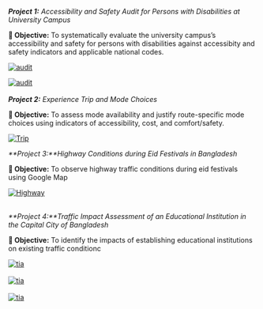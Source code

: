 <i>**Project 1:** Accessibility and Safety Audit for Persons with Disabilities at University Campus</i> <br>

**🎯 Objective:** To systematically evaluate the university campus’s accessibility and safety for persons with disabilities against accessibity and safety indicators and applicable national codes. <br>

[![audit](https://img.shields.io/static/v1?label=Accessibility%20and%20Safety%20Audit%20Presentation&message=%20&color=0A66C2&style=for-the-badge)](Audit.pdf) <br>

[![audit](https://img.shields.io/static/v1?label=Accessibility%20and%20Safety%20Audit%20Indicators&message=%20&color=FFD700&style=for-the-badge)](Indicators.pdf) <br>
<br>
<i>**Project 2:** Experience Trip and Mode Choices</i> <br>

**🎯 Objective:** To assess mode availability and justify route-specific mode choices using indicators of accessibility, cost, and comfort/safety. <br>

[![Trip](https://img.shields.io/static/v1?label=Project%20Findings&message=%20&color=E74C3C&style=for-the-badge)](trip.pdf) 
<br>

<i>**Project 3:**Highway Conditions during Eid Festivals in Bangladesh</i> <br>

**🎯 Objective:** To observe highway traffic conditions during eid festivals using Google Map<br>

[![Highway](https://img.shields.io/static/v1?label=Project%20Findings&message=%20&color=0A66C2&style=for-the-badge)](highway.pdf) <br>
<br>

<i>**Project 4:**Traffic Impact Assessment of an Educational Institution in the Capital City of Bangladesh</i> <br>

**🎯 Objective:** To identify the impacts of establishing educational institutions on existing traffic conditionc<br>

[![tia](https://img.shields.io/static/v1?label=Reconnaissance%20Survey%20Presentation&message=%20&color=FFFF00&style=for-the-badge)](Rtia.pdf) <br>
<br>
[![tia](https://img.shields.io/static/v1?label=TIA%20Presentation&message=%20&color=F39C12&style=for-the-badge)](tia.pdf) <br>
<br>
[![tia](https://img.shields.io/static/v1?label=TIA%20Report&message=%20&color=E74C3C&style=for-the-badge)](TIAr.pdf) <br>
<br>
